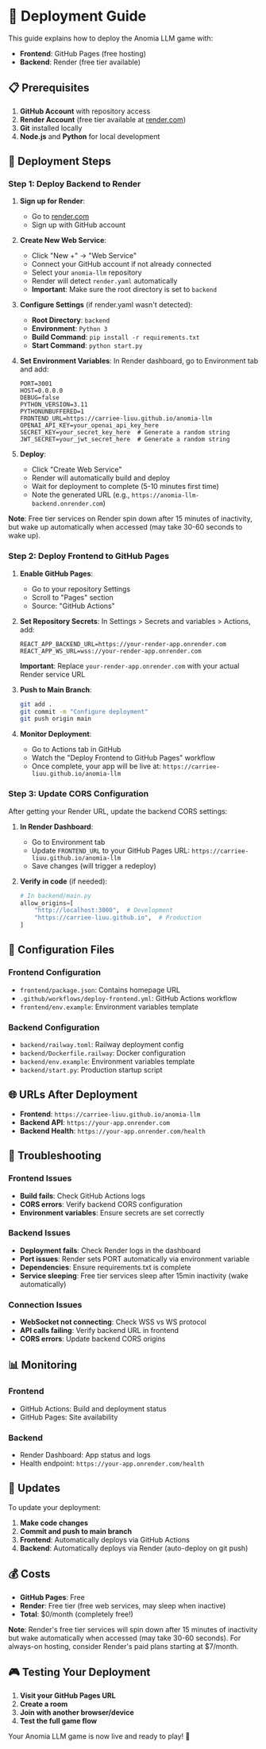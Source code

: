 # 🚀 Deployment Guide

This guide explains how to deploy the Anomia LLM game with:
- **Frontend**: GitHub Pages (free hosting)
- **Backend**: Render (free tier available)

## 📋 Prerequisites

1. **GitHub Account** with repository access
2. **Render Account** (free tier available at [render.com](https://render.com))
3. **Git** installed locally
4. **Node.js** and **Python** for local development

## 🎯 Deployment Steps

### **Step 1: Deploy Backend to Render**

1. **Sign up for Render**:
   - Go to [render.com](https://render.com)
   - Sign up with GitHub account

2. **Create New Web Service**:
   - Click "New +" → "Web Service"
   - Connect your GitHub account if not already connected
   - Select your `anomia-llm` repository
   - Render will detect `render.yaml` automatically
   - **Important**: Make sure the root directory is set to `backend`

3. **Configure Settings** (if render.yaml wasn't detected):
   - **Root Directory**: `backend`
   - **Environment**: `Python 3`
   - **Build Command**: `pip install -r requirements.txt`
   - **Start Command**: `python start.py`

4. **Set Environment Variables**:
   In Render dashboard, go to Environment tab and add:
   ```
   PORT=3001
   HOST=0.0.0.0
   DEBUG=false
   PYTHON_VERSION=3.11
   PYTHONUNBUFFERED=1
   FRONTEND_URL=https://carriee-liuu.github.io/anomia-llm
   OPENAI_API_KEY=your_openai_api_key_here
   SECRET_KEY=your_secret_key_here  # Generate a random string
   JWT_SECRET=your_jwt_secret_here  # Generate a random string
   ```

5. **Deploy**:
   - Click "Create Web Service"
   - Render will automatically build and deploy
   - Wait for deployment to complete (5-10 minutes first time)
   - Note the generated URL (e.g., `https://anomia-llm-backend.onrender.com`)

**Note**: Free tier services on Render spin down after 15 minutes of inactivity, but wake up automatically when accessed (may take 30-60 seconds to wake up).

### **Step 2: Deploy Frontend to GitHub Pages**

1. **Enable GitHub Pages**:
   - Go to your repository Settings
   - Scroll to "Pages" section
   - Source: "GitHub Actions"

2. **Set Repository Secrets**:
   In Settings > Secrets and variables > Actions, add:
   ```
   REACT_APP_BACKEND_URL=https://your-render-app.onrender.com
   REACT_APP_WS_URL=wss://your-render-app.onrender.com
   ```
   
   **Important**: Replace `your-render-app.onrender.com` with your actual Render service URL

3. **Push to Main Branch**:
   ```bash
   git add .
   git commit -m "Configure deployment"
   git push origin main
   ```

4. **Monitor Deployment**:
   - Go to Actions tab in GitHub
   - Watch the "Deploy Frontend to GitHub Pages" workflow
   - Once complete, your app will be live at:
     `https://carriee-liuu.github.io/anomia-llm`

### **Step 3: Update CORS Configuration**

After getting your Render URL, update the backend CORS settings:

1. **In Render Dashboard**:
   - Go to Environment tab
   - Update `FRONTEND_URL` to your GitHub Pages URL: `https://carriee-liuu.github.io/anomia-llm`
   - Save changes (will trigger a redeploy)

2. **Verify in code** (if needed):
   ```python
   # In backend/main.py
   allow_origins=[
       "http://localhost:3000",  # Development
       "https://carriee-liuu.github.io",  # Production
   ]
   ```

## 🔧 Configuration Files

### **Frontend Configuration**
- `frontend/package.json`: Contains homepage URL
- `.github/workflows/deploy-frontend.yml`: GitHub Actions workflow
- `frontend/env.example`: Environment variables template

### **Backend Configuration**
- `backend/railway.toml`: Railway deployment config
- `backend/Dockerfile.railway`: Docker configuration
- `backend/env.example`: Environment variables template
- `backend/start.py`: Production startup script

## 🌐 URLs After Deployment

- **Frontend**: `https://carriee-liuu.github.io/anomia-llm`
- **Backend API**: `https://your-app.onrender.com`
- **Backend Health**: `https://your-app.onrender.com/health`

## 🐛 Troubleshooting

### **Frontend Issues**
- **Build fails**: Check GitHub Actions logs
- **CORS errors**: Verify backend CORS configuration
- **Environment variables**: Ensure secrets are set correctly

### **Backend Issues**
- **Deployment fails**: Check Render logs in the dashboard
- **Port issues**: Render sets PORT automatically via environment variable
- **Dependencies**: Ensure requirements.txt is complete
- **Service sleeping**: Free tier services sleep after 15min inactivity (wake automatically)

### **Connection Issues**
- **WebSocket not connecting**: Check WSS vs WS protocol
- **API calls failing**: Verify backend URL in frontend
- **CORS errors**: Update backend CORS origins

## 📊 Monitoring

### **Frontend**
- GitHub Actions: Build and deployment status
- GitHub Pages: Site availability

### **Backend**
- Render Dashboard: App status and logs
- Health endpoint: `https://your-app.onrender.com/health`

## 🔄 Updates

To update your deployment:

1. **Make code changes**
2. **Commit and push to main branch**
3. **Frontend**: Automatically deploys via GitHub Actions
4. **Backend**: Automatically deploys via Render (auto-deploy on git push)

## 💰 Costs

- **GitHub Pages**: Free
- **Render**: Free tier (free web services, may sleep when inactive)
- **Total**: $0/month (completely free!)

**Note**: Render's free tier services will spin down after 15 minutes of inactivity but wake automatically when accessed (may take 30-60 seconds). For always-on hosting, consider Render's paid plans starting at $7/month.

## 🎮 Testing Your Deployment

1. **Visit your GitHub Pages URL**
2. **Create a room**
3. **Join with another browser/device**
4. **Test the full game flow**

Your Anomia LLM game is now live and ready to play! 🎉
